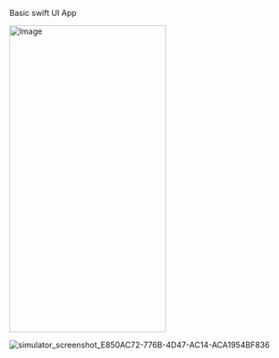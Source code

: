 Basic swift UI App

<img src="https://github.com/Manisankar-ch/sampleChat/assets/67576566/e0b83fe4-2f7e-4e94-97f4-d19886da1ae8" alt="Image" style="width: 280px; height: 550px;">

![simulator_screenshot_E850AC72-776B-4D47-AC14-ACA1954BF836](https://github.com/user-attachments/assets/ac5fd229-0fa7-48f7-8347-96fc19972170)
